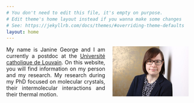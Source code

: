 ```yaml
---
# You don't need to edit this file, it's empty on purpose.
# Edit theme's home layout instead if you wanna make some changes
# See: https://jekyllrb.com/docs/themes/#overriding-theme-defaults
layout: home
---
```


<img hspace="20" align="right" src="images/me.jpg" width="40%" height="40%">

<p align="justify">My name is Janine George and I am currently a postdoc at the <a href="https://uclouvain.be/en/index.html">Université catholique de Louvain</a>. On this website, you will find information on my person and my research. My research during my PhD focused on molecular crystals, their intermolecular interactions and their thermal motion. 
</p>


